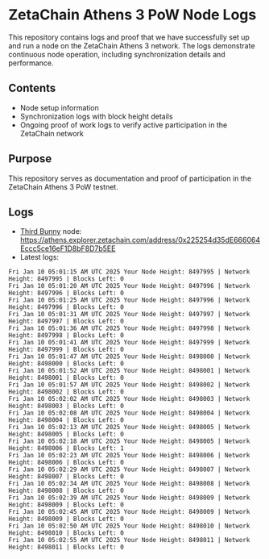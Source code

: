 # ZetaChain Athens 3 PoW Node Logs
This repository contains logs and proof that we have successfully set up and run a node on the ZetaChain Athens 3 network. The logs demonstrate continuous node operation, including synchronization details and performance.

## Contents
- Node setup information
- Synchronization logs with block height details
- Ongoing proof of work logs to verify active participation in the ZetaChain network

## Purpose
This repository serves as documentation and proof of participation in the ZetaChain Athens 3 PoW testnet.

## Logs

- [Third Bunny](https://thirdbunny.xyz/) node: https://athens.explorer.zetachain.com/address/0x225254d35dE666064Eccc5ce16eF1D8bF8D7b5EE
- Latest logs:
```
Fri Jan 10 05:01:15 AM UTC 2025 Your Node Height: 8497995 | Network Height: 8497995 | Blocks Left: 0
Fri Jan 10 05:01:20 AM UTC 2025 Your Node Height: 8497996 | Network Height: 8497996 | Blocks Left: 0
Fri Jan 10 05:01:25 AM UTC 2025 Your Node Height: 8497996 | Network Height: 8497996 | Blocks Left: 0
Fri Jan 10 05:01:31 AM UTC 2025 Your Node Height: 8497997 | Network Height: 8497997 | Blocks Left: 0
Fri Jan 10 05:01:36 AM UTC 2025 Your Node Height: 8497998 | Network Height: 8497998 | Blocks Left: 0
Fri Jan 10 05:01:41 AM UTC 2025 Your Node Height: 8497999 | Network Height: 8497999 | Blocks Left: 0
Fri Jan 10 05:01:47 AM UTC 2025 Your Node Height: 8498000 | Network Height: 8498000 | Blocks Left: 0
Fri Jan 10 05:01:52 AM UTC 2025 Your Node Height: 8498001 | Network Height: 8498001 | Blocks Left: 0
Fri Jan 10 05:01:57 AM UTC 2025 Your Node Height: 8498002 | Network Height: 8498002 | Blocks Left: 0
Fri Jan 10 05:02:02 AM UTC 2025 Your Node Height: 8498003 | Network Height: 8498003 | Blocks Left: 0
Fri Jan 10 05:02:08 AM UTC 2025 Your Node Height: 8498004 | Network Height: 8498004 | Blocks Left: 0
Fri Jan 10 05:02:13 AM UTC 2025 Your Node Height: 8498005 | Network Height: 8498005 | Blocks Left: 0
Fri Jan 10 05:02:18 AM UTC 2025 Your Node Height: 8498005 | Network Height: 8498006 | Blocks Left: 1
Fri Jan 10 05:02:23 AM UTC 2025 Your Node Height: 8498006 | Network Height: 8498006 | Blocks Left: 0
Fri Jan 10 05:02:29 AM UTC 2025 Your Node Height: 8498007 | Network Height: 8498007 | Blocks Left: 0
Fri Jan 10 05:02:34 AM UTC 2025 Your Node Height: 8498008 | Network Height: 8498008 | Blocks Left: 0
Fri Jan 10 05:02:39 AM UTC 2025 Your Node Height: 8498009 | Network Height: 8498009 | Blocks Left: 0
Fri Jan 10 05:02:45 AM UTC 2025 Your Node Height: 8498009 | Network Height: 8498009 | Blocks Left: 0
Fri Jan 10 05:02:50 AM UTC 2025 Your Node Height: 8498010 | Network Height: 8498010 | Blocks Left: 0
Fri Jan 10 05:02:55 AM UTC 2025 Your Node Height: 8498011 | Network Height: 8498011 | Blocks Left: 0
```
